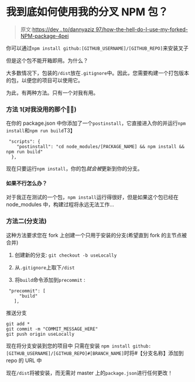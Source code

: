 # 我到底如何使用我的分叉 NPM 包？

> 原文:[https://dev . to/dannyaziz 97/how-the-hell-do-I-use-my-forked-NPM-package-4pei](https://dev.to/dannyaziz97/how-the-hell-do-i-use-my-forked-npm-package-4pei)

你可以通过`npm install github:[GITHUB_USERNAME]/[GITHUB_REPO]`来安装叉子

但是这个包不能开箱即用。为什么？

大多数情况下，包装的`/dist`放在`.gitignore`中。因此，您需要构建一个打包版本的包，以便您的项目可以使用它。

为此，有两种方法。只有一个对我有用。

### [](#method-1-the-one-that-didnt-work-for-me-)方法 1(对我没用的那个🤷‍♀️)

在你的 package.json 中你添加了一个`postinstall`，它直接进入你的并运行`npm install`和`npm run build`T3】

```
 "scripts": {
    "postinstall": "cd node_modules/[PACKAGE_NAME] && npm install && npm run build"
  }, 
```

现在只要运行`npm install`，你的包*就会被*更新到你的分支。

#### [](#what-if-it-doesnt-work)如果不行怎么办？

对于我正在测试的一个包，`npm install`运行得很好，但是如果这个包已经在 node_modules 中，构建过程将永远无法工作...

### [](#method-2-branch-method)方法二(分支法)

这种方法要求您在 fork 上创建一个只用于安装的分支(希望直到 fork 的主节点被合并)

1.  创建新的分支:
    `git checkout -b useLocally`

2.  从`.gitignore`上取下`/dist`

3.  将`build`命令添加到`precommit` :

```
 "precommit": [
     "build"
   ], 
```

推送分支

```
git add *
git commit -m "COMMIT_MESSAGE_HERE"
git push origin useLocally 
```

现在将分支安装到您的项目中
只需在安装
`npm install github:[GITHUB_USERNAME]/[GITHUB_REPO]#[BRANCH_NAME]`时将#【分支名称】添加到 repo 的 URL 中

现在`/dist`将被安装，而无需对 master 上的`package.json`进行任何更改！